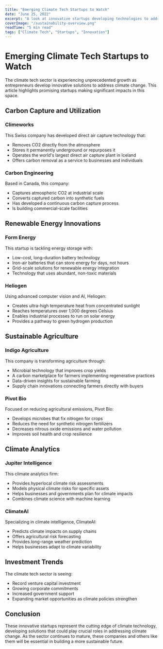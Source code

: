 ```yaml
---
title: "Emerging Climate Tech Startups to Watch"
date: "June 25, 2022"
excerpt: "A look at innovative startups developing technologies to address climate change and environmental challenges"
coverImage: "/sustainability-overview.png"
readTime: "5 min read"
tags: ["Climate Tech", "Startups", "Innovation"]
---
```


# Emerging Climate Tech Startups to Watch

The climate tech sector is experiencing unprecedented growth as entrepreneurs develop innovative solutions to address climate change. This article highlights promising startups making significant impacts in this space.

## Carbon Capture and Utilization

### Climeworks

This Swiss company has developed direct air capture technology that:
- Removes CO2 directly from the atmosphere
- Stores it permanently underground or repurposes it
- Operates the world's largest direct air capture plant in Iceland
- Offers carbon removal as a service to businesses and individuals

### Carbon Engineering

Based in Canada, this company:
- Captures atmospheric CO2 at industrial scale
- Converts captured carbon into synthetic fuels
- Has developed a continuous carbon capture process
- Is building commercial-scale facilities

## Renewable Energy Innovations

### Form Energy

This startup is tackling energy storage with:
- Low-cost, long-duration battery technology
- Iron-air batteries that can store energy for days, not hours
- Grid-scale solutions for renewable energy integration
- Technology that uses abundant, non-toxic materials

### Heliogen

Using advanced computer vision and AI, Heliogen:
- Creates ultra-high temperature heat from concentrated sunlight
- Reaches temperatures over 1,000 degrees Celsius
- Enables industrial processes to run on solar energy
- Provides a pathway to green hydrogen production

## Sustainable Agriculture

### Indigo Agriculture

This company is transforming agriculture through:
- Microbial technology that improves crop yields
- A carbon marketplace for farmers implementing regenerative practices
- Data-driven insights for sustainable farming
- Supply chain innovations connecting farmers directly with buyers

### Pivot Bio

Focused on reducing agricultural emissions, Pivot Bio:
- Develops microbes that fix nitrogen for crops
- Reduces the need for synthetic nitrogen fertilizers
- Decreases nitrous oxide emissions and water pollution
- Improves soil health and crop resilience

## Climate Analytics

### Jupiter Intelligence

This climate analytics firm:
- Provides hyperlocal climate risk assessments
- Models physical climate risks for specific assets
- Helps businesses and governments plan for climate impacts
- Combines climate science with machine learning

### ClimateAI

Specializing in climate intelligence, ClimateAI:
- Predicts climate impacts on supply chains
- Offers agricultural risk forecasting
- Provides long-range weather prediction
- Helps businesses adapt to climate variability

## Investment Trends

The climate tech sector is seeing:
- Record venture capital investment
- Growing corporate commitments
- Increased government support
- Expanding market opportunities as climate policies strengthen

## Conclusion

These innovative startups represent the cutting edge of climate technology, developing solutions that could play crucial roles in addressing climate change. As the sector continues to mature, these companies and others like them will be essential in building a more sustainable future.
